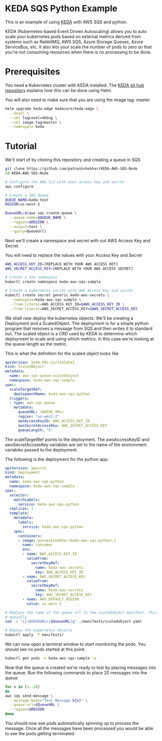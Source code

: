 # KEDA SQS Python Example

This is an example of using [KEDA](https://github.com/kedacore/keda) with AWS SQS and python.

KEDA (Kubernetes-based Event Driven Autoscaling) allows you to auto scale your kubernetes pods based on external metrics derived from systems such as RabbitMQ, AWS SQS, Azure Storage Queues, Azure ServiceBus, etc. It also lets your scale the number of pods to zero so that you're not consuming resources when there is no processing to be done.

# Prerequisites
You need a Kubernetes cluster with KEDA installed. The [KEDA git hub repository](https://github.com/kedacore/keda) explains how this can be done using Helm.

You will also need to make sure that you are using the image tag: master
```sh
helm upgrade keda-edge kedacore/keda-edge \
  --devel \
  --set logLevel=debug \
  --set image.tag=master \
  --namespace keda
```

# Tutorial

We'll start of by cloning this repository and creating a queue in SQS

```sh
git clone https://github.com/patnaikshekhar/KEDA-AWS-SQS-Node
cd KEDA-AWS-SQS-Node

# Configure the AWS CLI with your access key and secret
aws configure

# Create a SQS Queue
QUEUE_NAME=keda-test
REGION=us-west-2

QueueURL=$(aws sqs create-queue \
  --queue-name=$QUEUE_NAME \
  --region=$REGION \
  --output=text \
  --query=QueueUrl)
```

Next we'll create a namespace and secret with out AWS Access Key and Secret.

You will need to replace the values with your Access Key and Secret

```sh
AWS_ACCESS_KEY_ID=[REPLACE WITH YOUR AWS ACCESS KEY]
AWS_SECRET_ACCESS_KEY=[REPLACE WITH YOUR AWS ACCESS SECRET]

# Create a new namespace
kubectl create namespace keda-aws-sqs-sample

# Create a kubernetes secret with AWS Access Key and secret
kubectl create secret generic keda-aws-secrets \
  --namespace=keda-aws-sqs-sample \
  --from-literal=AWS_ACCESS_KEY_ID=$AWS_ACCESS_KEY_ID \
  --from-literal=AWS_SECRET_ACCESS_KEY=$AWS_SECRET_ACCESS_KEY
```

We shall now  deploy the kubernetes objects. We'll be creating a Deployment and a ScaledObject. The deployment is for a simple python program that removes a message from SQS and then writes it to standard out. The scaled object is a CRD used by KEDA to determine which deployment to scale and using which metrics. In this case we're looking at the queue length as the metric.

This is what the definition for the scaled object looks like

```yaml
apiVersion: keda.k8s.io/v1alpha1
kind: ScaledObject
metadata:
  name: aws-sqs-queue-scaledobject
  namespace: keda-aws-sqs-sample
spec:
  scaleTargetRef:
    deploymentName: keda-aws-sqs-python
  triggers:
  - type: aws-sqs-queue
    metadata:
      queueURL: <QUEUE_URL>
      region: "us-west-2"
      awsAccessKeyID: AWS_ACCESS_KEY_ID
      awsSecretAccessKey: AWS_SECRET_ACCESS_KEY
      queueLength: "5"
```

The scaleTargetRef points to the deployment. The awsAccessKeyID and awsSecretAccessKey variables are set to the name of the environment variables passed to the deployment.

The following is the deployment for the python app:

```yaml
apiVersion: apps/v1
kind: Deployment
metadata:
  name: keda-aws-sqs-python
  namespace: keda-aws-sqs-sample
spec:
  selector:
    matchLabels:
      service: keda-aws-sqs-python
  replicas: 1
  template:
    metadata:
      labels:
        service: keda-aws-sqs-python
    spec:
      containers:
      - image: patnaikshekhar/keda-aws-sqs-python:1
        name: consumer
        env:
        - name: AWS_ACCESS_KEY_ID
          valueFrom:
            secretKeyRef:
              name: keda-aws-secrets
              key: AWS_ACCESS_KEY_ID
        - name: AWS_SECRET_ACCESS_KEY
          valueFrom:
            secretKeyRef:
              name: keda-aws-secrets
              key: AWS_SECRET_ACCESS_KEY
        - name: AWS_DEFAULT_REGION
          value: us-west-2
```

```sh
# Replace the name of the queue url in the scaledobject manifest. This can also be done
# manually
sed -i "s|<QUEUEURL>|$QueueURL|g" ./manifests/scaledobject.yaml

# Deploy the kubernetes objects
kubectl apply -f manifests/
```

We can now open a terminal window to start monitoring the pods. You should see no pods started at this point.

```sh
kubectl get pods -n keda-aws-sqs-sample -w
```

Now that the queue is created we're ready to test by placing messages into the queue. Run the following commands to place 20 messages into the queue

```sh
for x in {1..20}
do
aws sqs send-message \
  --message-body="Test Message ${x}" \
  --queue-url=$QueueURL \
  --region=$REGION
done
```

You should now see pods automatically spinning up to process the message. Once all the messages have been processed you would be able to see the pods getting terminated.
